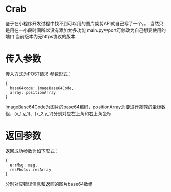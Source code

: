 # Crab
鉴于在小程序开发过程中找不到可以用的图片裁剪API就自己写了一个。。
当然只是用在一小段时间所以没有添加太多功能
main.py中port可修改为自己想要使用的端口
当前版本为无https协议的版本

# 传入参数
传入方式为POST请求
参数形式：
```
{
  base64code: ImageBase64Code,
  array: positionArray
}
```
ImageBase64Code为图片的base64编码，positionArray为要进行裁剪的坐标数组，(x_1,y_1)、(x_2,y_2)分别对应左上角和右上角坐标

# 返回参数
返回成功参数为如下形式：
```
{
  errMsg: msg,
  resPhoto: resArray
}
```
分别对应错误信息和返回的图片base64数组
